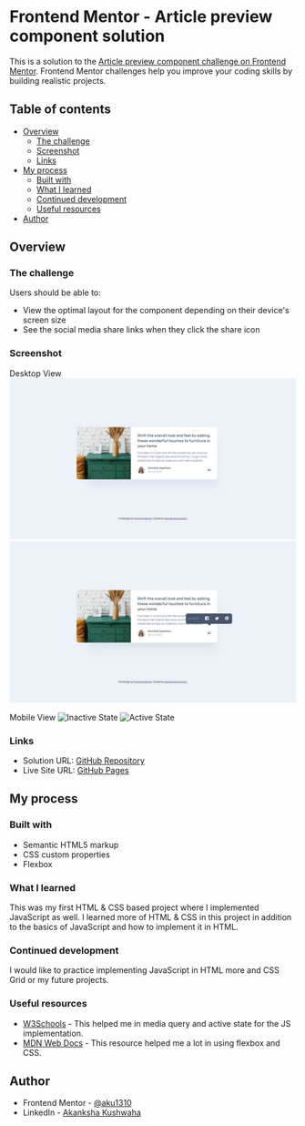 # Frontend Mentor - Article preview component solution

This is a solution to the [Article preview component challenge on Frontend Mentor](https://www.frontendmentor.io/challenges/article-preview-component-dYBN_pYFT). Frontend Mentor challenges help you improve your coding skills by building realistic projects. 

## Table of contents

- [Overview](#overview)
  - [The challenge](#the-challenge)
  - [Screenshot](#screenshot)
  - [Links](#links)
- [My process](#my-process)
  - [Built with](#built-with)
  - [What I learned](#what-i-learned)
  - [Continued development](#continued-development)
  - [Useful resources](#useful-resources)
- [Author](#author)

## Overview

### The challenge

Users should be able to:

- View the optimal layout for the component depending on their device's screen size
- See the social media share links when they click the share icon

### Screenshot

Desktop View
![Inactive State](./screenshots/desktop-inactive.png)
![Active State](./screenshots/desktop-active.png)

Mobile View
![Inactive State](./screenshots/mobile-inactive.jpg)
![Active State](./screenshots/mobile-active.jpg)

### Links

- Solution URL: [GitHub Repository](https://github.com/aku1310/article-preview-component-master)
- Live Site URL: [GitHub Pages](https://aku1310.github.io/article-preview-component-master/)

## My process

### Built with

- Semantic HTML5 markup
- CSS custom properties
- Flexbox

### What I learned

This was my first HTML & CSS based project where I implemented JavaScript as well. I learned more of HTML & CSS in this project in addition to the basics of JavaScript and how to implement it in HTML.

### Continued development

I would like to practice implementing JavaScript in HTML more and CSS Grid or my future projects.

### Useful resources

- [W3Schools](https://www.w3schools.com/css/) - This helped me in media query and active state for the JS implementation.
- [MDN Web Docs](https://developer.mozilla.org/en-US/docs/Web/CSS) - This resource helped me a lot in using flexbox and CSS.

## Author

- Frontend Mentor - [@aku1310](https://www.frontendmentor.io/profile/aku1310)
- LinkedIn - [Akanksha Kushwaha](https://www.linkedin.com/in/akankshakushwaha/)